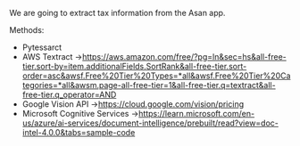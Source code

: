 We are going to extract tax information from the Asan app.

Methods:

*   Pytessarct
*   AWS Textract ->https://aws.amazon.com/free/?pg=ln&sec=hs&all-free-tier.sort-by=item.additionalFields.SortRank&all-free-tier.sort-order=asc&awsf.Free%20Tier%20Types=*all&awsf.Free%20Tier%20Categories=*all&awsm.page-all-free-tier=1&all-free-tier.q=textract&all-free-tier.q_operator=AND
*   Google Vision API ->https://cloud.google.com/vision/pricing
*   Microsoft Cognitive Services ->https://learn.microsoft.com/en-us/azure/ai-services/document-intelligence/prebuilt/read?view=doc-intel-4.0.0&tabs=sample-code
